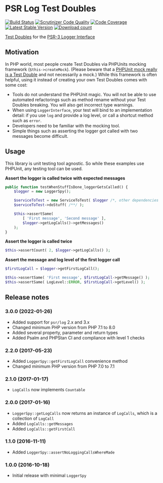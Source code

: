# PSR Log Test Doubles

[![Build Status](https://secure.travis-ci.org/wmde/PsrLogTestDoubles.png?branch=master)](http://travis-ci.org/wmde/PsrLogTestDoubles)
[![Scrutinizer Code Quality](https://scrutinizer-ci.com/g/wmde/PsrLogTestDoubles/badges/quality-score.png?b=master)](https://scrutinizer-ci.com/g/wmde/PsrLogTestDoubles/?branch=master)
[![Code Coverage](https://scrutinizer-ci.com/g/wmde/PsrLogTestDoubles/badges/coverage.png?b=master)](https://scrutinizer-ci.com/g/wmde/PsrLogTestDoubles/?branch=master)
[![Latest Stable Version](https://poser.pugx.org/wmde/psr-log-test-doubles/version.png)](https://packagist.org/packages/wmde/psr-log-test-doubles)
[![Download count](https://poser.pugx.org/wmde/psr-log-test-doubles/d/total.png)](https://packagist.org/packages/wmde/psr-log-test-doubles)

[Test Doubles][doubles] for the [PSR-3 Logger Interface][psr-3]

## Motivation

In PHP world, most people create Test Doubles via PHPUnits mocking framework (`$this->createMock`).
(Please beware that a [PHPUnit mock really is a Test Double][better-mocks] and not necessarily a mock.)
While this framework is often helpful, using it instead of creating your own Test Doubles comes with
some cost:

* Tools do not understand the PHPUnit magic. You will not be able to use automated refactorings such
as method rename without your Test Doubles breaking. You will also get incorrect type warnings.
* When using `LoggerInterface`, your test will bind to an implementation detail: if you use `log` and
provide a log level, or call a shortcut method such as `error`.
* Developers need to be familiar with the mocking tool.
* Simple things such as asserting the logger got called with two messages become difficult.

## Usage

This library is unit testing tool agnostic. So while these examples use PHPUnit, any testing tool can be used.

**Assert the logger is called twice with expected messages**

```php
public function testWhenStuffIsDone_loggerGetsCalled() {
    $logger = new LoggerSpy();

    $serviceToTest = new ServiceToTest( $logger /*, other dependencies */ );
    $serviceToTest->doStuff( /**/ );

    $this->assertSame(
        [ 'First message', 'Second message' ],
        $logger->getLogCalls()->getMessages()
    );
}
```

**Assert the logger is called twice**

```php
$this->assertCount( 2, $logger->getLogCalls() );
```

**Assert the message and log level of the first logger call**

```php
$firstLogCall = $logger->getFirstLogCall();

$this->assertSame( 'First message', $firstLogCall->getMessage() );
$this->assertSame( LogLevel::ERROR, $firstLogCall->getLevel() );
```

## Release notes

### 3.0.0 (2022-01-26)

* Added support for `psr/log` 2.x and 3.x
* Changed minimum PHP version from PHP 7.1 to 8.0
* Added several property, parameter and return types
* Added Psalm and PHPStan CI and compliance with level 1 checks

### 2.2.0 (2017-05-23)

* Added `LoggerSpy::getFirstLogCall` convenience method
* Changed minimum PHP version from PHP 7.0 to 7.1

### 2.1.0 (2017-01-17)

* `LogCalls` now implements `Countable`

### 2.0.0 (2017-01-16)

* `LoggerSpy::getLogCalls` now returns an instance of `LogCalls`, which is a collection of `LogCall`
* Added `LogCalls::getMessages`
* Added `LogCalls::getFirstCall`

### 1.1.0 (2016-11-11)

* Added `LoggerSpy::assertNoLoggingCallsWhereMade`

### 1.0.0 (2016-10-18)

* Initial release with minimal `LoggerSpy`

[doubles]: https://en.wikipedia.org/wiki/Test_double
[psr-3]: https://github.com/php-fig/fig-standards/blob/master/accepted/PSR-3-logger-interface.md
[better-mocks]: https://www.entropywins.wtf/blog/2016/05/13/5-ways-to-write-better-mocks/
